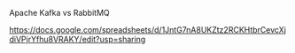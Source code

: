 Apache Kafka vs RabbitMQ

https://docs.google.com/spreadsheets/d/1JntG7nA8UKZtz2RCKHtbrCevcXjdiVPjrYfhu8VRAKY/edit?usp=sharing